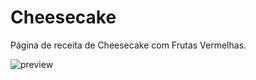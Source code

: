 # Cheesecake

Página de receita de Cheesecake com Frutas Vermelhas.

<img src=".github/preview.png" alt="preview" />